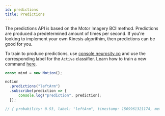 ```yaml
---
id: predictions
title: Predictions
---
```


The predictions API is based on the Motor Imagery BCI method. Predictions are produced a predetermined amount of times per second. If you're looking to implement your own Kinesis algorithim, then predictions can be good for you.

To train to produce predictions, use [console.neurosity.co](console.neurosity.co) and use the corresponding label for the `Active` classifier. Learn how to train a new command [here](https://support.neurosity.co/hc/en-us/articles/360036344012-Imagined-thought-training).

```js
const mind = new Notion();

notion
  .predictions("leftArm")
  .subscribe(prediction => {
      console.log("prediction", prediction);
  });

// { probability: 0.93, label: "leftArm", timestamp: 1569961321174, metric: "kinesis" }
```